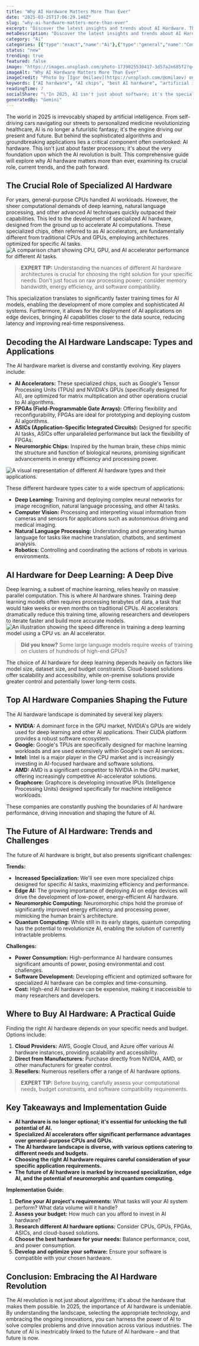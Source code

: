 ```yaml
---
title: "Why AI Hardware Matters More Than Ever"
date: "2025-03-25T17:06:29.148Z"
slug: "why-ai-hardware-matters-more-than-ever"
excerpt: "Discover the latest insights and trends about AI Hardware. This comprehensive guide covers everything you need to know about AI Hardware in 2025."
metaDescription: "Discover the latest insights and trends about AI Hardware. This comprehensive guide covers everything you need to know about AI Hardware in 2025."
category: "Ai"
categories: [{"type":"exact","name":"Ai"},{"type":"general","name":"Computer Science"},{"type":"medium","name":"Hardware Engineering"},{"type":"specific","name":"Accelerator Chips"},{"type":"niche","name":"Tensor Processing Units"}]
status: "new"
trending: true
featured: false
image: "https://images.unsplash.com/photo-1739025530417-3d57a2e685f2?q=85&w=1200&fit=max&fm=webp&auto=compress"
imageAlt: "Why AI Hardware Matters More Than Ever"
imageCredit: "Photo by [Igor Omilaev](https://unsplash.com/@omilaev) on Unsplash"
keywords: ["AI hardware", "AI chips", "best AI hardware", "artificial intelligence hardware", "AI accelerator cards", "buy AI hardware", "AI hardware for deep learning", "top AI hardware companies", "future of AI hardware", "where to buy AI hardware"]
readingTime: 7
socialShare: "\"In 2025, AI isn't just about software; it's the specialized hardware enabling breakthroughs.  Choosing the right AI hardware is the key to unlocking true AI potential.\""
generatedBy: "Gemini"
---
```




The world in 2025 is irrevocably shaped by artificial intelligence.  From self-driving cars navigating our streets to personalized medicine revolutionizing healthcare, AI is no longer a futuristic fantasy; it's the engine driving our present and future. But behind the sophisticated algorithms and groundbreaking applications lies a critical component often overlooked: AI hardware. This isn't just about faster processors; it's about the very foundation upon which the AI revolution is built.  This comprehensive guide will explore why AI hardware matters more than ever, examining its crucial role, current trends, and the path forward.

## The Crucial Role of Specialized AI Hardware

For years, general-purpose CPUs handled AI workloads. However, the sheer computational demands of deep learning, natural language processing, and other advanced AI techniques quickly outpaced their capabilities.  This led to the development of specialized AI hardware, designed from the ground up to accelerate AI computations.  These specialized chips, often referred to as AI accelerators, are fundamentally different from traditional CPUs and GPUs, employing architectures optimized for specific AI tasks. ![A comparison chart showing CPU, GPU, and AI accelerator performance for different AI tasks.](https://images.unsplash.com/photo-1721314787850-5745fdfb06b4?q=85&w=1200&fit=max&fm=webp&auto=compress)

> **EXPERT TIP:** Understanding the nuances of different AI hardware architectures is crucial for choosing the right solution for your specific needs.  Don't just focus on raw processing power; consider memory bandwidth, energy efficiency, and software compatibility.

This specialization translates to significantly faster training times for AI models, enabling the development of more complex and sophisticated AI systems.  Furthermore, it allows for the deployment of AI applications on edge devices, bringing AI capabilities closer to the data source, reducing latency and improving real-time responsiveness.

## Decoding the AI Hardware Landscape: Types and Applications

The AI hardware market is diverse and constantly evolving. Key players include:

* **AI Accelerators:** These specialized chips, such as Google's Tensor Processing Units (TPUs) and NVIDIA's GPUs (specifically designed for AI), are optimized for matrix multiplication and other operations crucial to AI algorithms.
* **FPGAs (Field-Programmable Gate Arrays):** Offering flexibility and reconfigurability, FPGAs are ideal for prototyping and deploying custom AI algorithms.
* **ASICs (Application-Specific Integrated Circuits):** Designed for specific AI tasks, ASICs offer unparalleled performance but lack the flexibility of FPGAs.
* **Neuromorphic Chips:** Inspired by the human brain, these chips mimic the structure and function of biological neurons, promising significant advancements in energy efficiency and processing power.

![A visual representation of different AI hardware types and their applications.](https://images.unsplash.com/photo-1721066115321-eb0eec055296?q=85&w=1200&fit=max&fm=webp&auto=compress)

These different hardware types cater to a wide spectrum of applications:

* **Deep Learning:** Training and deploying complex neural networks for image recognition, natural language processing, and other AI tasks.
* **Computer Vision:** Processing and interpreting visual information from cameras and sensors for applications such as autonomous driving and medical imaging.
* **Natural Language Processing:** Understanding and generating human language for tasks like machine translation, chatbots, and sentiment analysis.
* **Robotics:** Controlling and coordinating the actions of robots in various environments.

##  AI Hardware for Deep Learning: A Deep Dive

Deep learning, a subset of machine learning, relies heavily on massive parallel computation.  This is where AI hardware shines.  Training deep learning models often requires processing terabytes of data, a task that would take weeks or even months on traditional CPUs.  AI accelerators dramatically reduce this training time, allowing researchers and developers to iterate faster and build more accurate models. ![An illustration showing the speed difference in training a deep learning model using a CPU vs. an AI accelerator.](https://images.unsplash.com/photo-1697577418970-95d99b5a55cf?q=85&w=1200&fit=max&fm=webp&auto=compress)

> **Did you know?** Some large language models require weeks of training on clusters of hundreds of high-end GPUs?

The choice of AI hardware for deep learning depends heavily on factors like model size, dataset size, and budget constraints.  Cloud-based solutions offer scalability and accessibility, while on-premise solutions provide greater control and potentially lower long-term costs.

## Top AI Hardware Companies Shaping the Future

The AI hardware landscape is dominated by several key players:

* **NVIDIA:**  A dominant force in the GPU market, NVIDIA's GPUs are widely used for deep learning and other AI applications.  Their CUDA platform provides a robust software ecosystem.
* **Google:** Google's TPUs are specifically designed for machine learning workloads and are used extensively within Google's own AI services.
* **Intel:** Intel is a major player in the CPU market and is increasingly investing in AI-focused hardware and software solutions.
* **AMD:** AMD is a significant competitor to NVIDIA in the GPU market, offering increasingly competitive AI-accelerator solutions.
* **Graphcore:**  Graphcore is developing innovative IPUs (Intelligence Processing Units) designed specifically for machine intelligence workloads.

These companies are constantly pushing the boundaries of AI hardware performance, driving innovation and shaping the future of AI.

## The Future of AI Hardware: Trends and Challenges

The future of AI hardware is bright, but also presents significant challenges:

**Trends:**

* **Increased Specialization:**  We'll see even more specialized chips designed for specific AI tasks, maximizing efficiency and performance.
* **Edge AI:**  The growing importance of deploying AI on edge devices will drive the development of low-power, energy-efficient AI hardware.
* **Neuromorphic Computing:**  Neuromorphic chips hold the promise of significantly improved energy efficiency and processing power, mimicking the human brain's architecture.
* **Quantum Computing:** While still in its early stages, quantum computing has the potential to revolutionize AI, enabling the solution of currently intractable problems.

**Challenges:**

* **Power Consumption:**  High-performance AI hardware consumes significant amounts of power, posing environmental and cost challenges.
* **Software Development:**  Developing efficient and optimized software for specialized AI hardware can be complex and time-consuming.
* **Cost:**  High-end AI hardware can be expensive, making it inaccessible to many researchers and developers.

## Where to Buy AI Hardware: A Practical Guide

Finding the right AI hardware depends on your specific needs and budget. Options include:

1. **Cloud Providers:**  AWS, Google Cloud, and Azure offer various AI hardware instances, providing scalability and accessibility.
2. **Direct from Manufacturers:**  Purchase directly from NVIDIA, AMD, or other manufacturers for greater control.
3. **Resellers:**  Numerous resellers offer a range of AI hardware options.

> **EXPERT TIP:** Before buying, carefully assess your computational needs, budget constraints, and software compatibility requirements.

##  Key Takeaways and Implementation Guide

* **AI hardware is no longer optional; it's essential for unlocking the full potential of AI.**
* **Specialized AI accelerators offer significant performance advantages over general-purpose CPUs and GPUs.**
* **The AI hardware landscape is diverse, with various options catering to different needs and budgets.**
* **Choosing the right AI hardware requires careful consideration of your specific application requirements.**
* **The future of AI hardware is marked by increased specialization, edge AI, and the potential of neuromorphic and quantum computing.**

**Implementation Guide:**

1. **Define your AI project's requirements:** What tasks will your AI system perform? What data volume will it handle?
2. **Assess your budget:**  How much can you afford to invest in AI hardware?
3. **Research different AI hardware options:** Consider CPUs, GPUs, FPGAs, ASICs, and cloud-based solutions.
4. **Choose the best hardware for your needs:**  Balance performance, cost, and power consumption.
5. **Develop and optimize your software:** Ensure your software is compatible with your chosen hardware.

## Conclusion: Embracing the AI Hardware Revolution

The AI revolution is not just about algorithms; it's about the hardware that makes them possible.  In 2025, the importance of AI hardware is undeniable.  By understanding the landscape, selecting the appropriate technology, and embracing the ongoing innovations, you can harness the power of AI to solve complex problems and drive innovation across various industries.  The future of AI is inextricably linked to the future of AI hardware – and that future is now.


